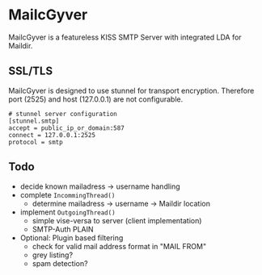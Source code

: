 # MailcGyver

MailcGyver is a featureless KISS SMTP Server with integrated LDA for Maildir.


## SSL/TLS

MailcGyver is designed to use stunnel for transport encryption. 
Therefore port (2525) and host (127.0.0.1) are not configurable.

    # stunnel server configuration
    [stunnel.smtp]
    accept = public_ip_or_domain:587
    connect = 127.0.0.1:2525
    protocol = smtp

## Todo

  * decide known mailadress -> username handling
  * complete `IncommingThread()`
    * determine mailadress -> username -> Maildir location
  * implement `OutgoingThread()`
    * simple vise-versa to server (client implementation)
    * SMTP-Auth PLAIN 
  * Optional: Plugin based filtering
    * check for valid mail address format in "MAIL FROM"
    * grey listing?
    * spam detection?

  
 